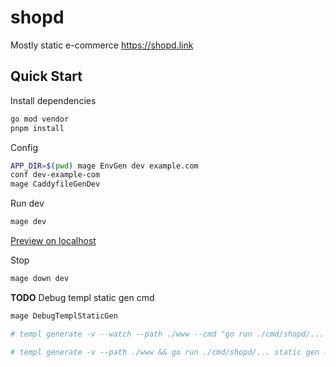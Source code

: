 # shopd

Mostly static e-commerce https://shopd.link


## Quick Start

Install dependencies
```bash
go mod vendor
pnpm install
```

Config
```bash
APP_DIR=$(pwd) mage EnvGen dev example.com
conf dev-example-com
mage CaddyfileGenDev
```

Run dev
```bash
mage dev
```

[Preview on localhost](https://localhost:8443)

Stop
```bash
mage down dev
```

**TODO** Debug templ static gen cmd
```bash
mage DebugTemplStaticGen

# templ generate -v --watch --path ./www --cmd "go run ./cmd/shopd/... static gen --env dev"

# templ generate -v --path ./www && go run ./cmd/shopd/... static gen --env dev
```

